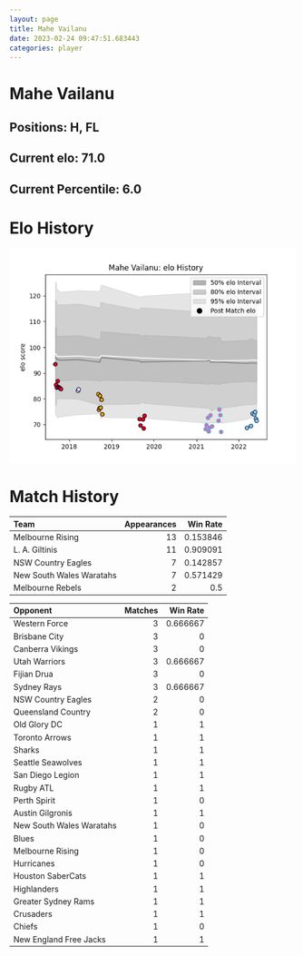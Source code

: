 ```yaml
---  
layout: page  
title: Mahe Vailanu  
date: 2023-02-24 09:47:51.683443  
categories: player  
---
```

# Mahe Vailanu

## Positions: H, FL

## Current elo: 71.0

## Current Percentile: 6.0

# Elo History


![elo history](history_MaheVailanu.png)
# Match History


| Team                     |   Appearances |   Win Rate |
|:-------------------------|--------------:|-----------:|
| Melbourne Rising         |            13 |   0.153846 |
| L. A. Giltinis           |            11 |   0.909091 |
| NSW Country Eagles       |             7 |   0.142857 |
| New South Wales Waratahs |             7 |   0.571429 |
| Melbourne Rebels         |             2 |   0.5      |

| Opponent                 |   Matches |   Win Rate |
|:-------------------------|----------:|-----------:|
| Western Force            |         3 |   0.666667 |
| Brisbane City            |         3 |   0        |
| Canberra Vikings         |         3 |   0        |
| Utah Warriors            |         3 |   0.666667 |
| Fijian Drua              |         3 |   0        |
| Sydney Rays              |         3 |   0.666667 |
| NSW Country Eagles       |         2 |   0        |
| Queensland Country       |         2 |   0        |
| Old Glory DC             |         1 |   1        |
| Toronto Arrows           |         1 |   1        |
| Sharks                   |         1 |   1        |
| Seattle Seawolves        |         1 |   1        |
| San Diego Legion         |         1 |   1        |
| Rugby ATL                |         1 |   1        |
| Perth Spirit             |         1 |   0        |
| Austin Gilgronis         |         1 |   1        |
| New South Wales Waratahs |         1 |   0        |
| Blues                    |         1 |   0        |
| Melbourne Rising         |         1 |   0        |
| Hurricanes               |         1 |   0        |
| Houston SaberCats        |         1 |   1        |
| Highlanders              |         1 |   1        |
| Greater Sydney Rams      |         1 |   1        |
| Crusaders                |         1 |   1        |
| Chiefs                   |         1 |   0        |
| New England Free Jacks   |         1 |   1        |